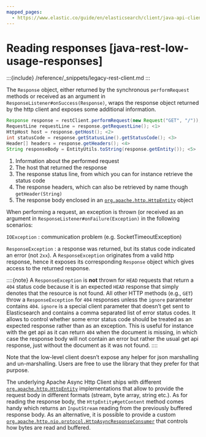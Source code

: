 ```yaml
---
mapped_pages:
  - https://www.elastic.co/guide/en/elasticsearch/client/java-api-client/current/java-rest-low-usage-responses.html
---
```


# Reading responses [java-rest-low-usage-responses]

:::{include} /reference/_snippets/legacy-rest-client.md
:::

The `Response` object, either returned by the synchronous `performRequest` methods or received as an argument in `ResponseListener#onSuccess(Response)`, wraps the response object returned by the http client and exposes some additional information.

```java
Response response = restClient.performRequest(new Request("GET", "/"));
RequestLine requestLine = response.getRequestLine(); <1>
HttpHost host = response.getHost(); <2>
int statusCode = response.getStatusLine().getStatusCode(); <3>
Header[] headers = response.getHeaders(); <4>
String responseBody = EntityUtils.toString(response.getEntity()); <5>
```

1. Information about the performed request
2. The host that returned the response
3. The response status line, from which you can for instance retrieve the status code
4. The response headers, which can also be retrieved by name though `getHeader(String)`
5. The response body enclosed in an [`org.apache.http.HttpEntity`](https://hc.apache.org/httpcomponents-core-4.4.x/current/httpcore/apidocs/org/apache/http/HttpEntity.html) object


When performing a request, an exception is thrown (or received as an argument in `ResponseListener#onFailure(Exception)` in the following scenarios:

`IOException`
:   communication problem (e.g. SocketTimeoutException)

`ResponseException`
:   a response was returned, but its status code indicated an error (not `2xx`). A `ResponseException` originates from a valid http response, hence it exposes its corresponding `Response` object which gives access to the returned response.

::::{note}
A `ResponseException` is **not** thrown for `HEAD` requests that return a `404` status code because it is an expected `HEAD` response that simply denotes that the resource is not found. All other HTTP methods (e.g., `GET`) throw a `ResponseException` for `404` responses unless the `ignore` parameter contains `404`. `ignore` is a special client parameter that doesn’t get sent to Elasticsearch and contains a comma separated list of error status codes. It allows to control whether some error status code should be treated as an expected response rather than as an exception. This is useful for instance with the get api as it can return `404` when the document is missing, in which case the response body will not contain an error but rather the usual get api response, just without the document as it was not found.
::::


Note that the low-level client doesn’t expose any helper for json marshalling and un-marshalling. Users are free to use the library that they prefer for that purpose.

The underlying Apache Async Http Client ships with different [`org.apache.http.HttpEntity`](https://hc.apache.org/httpcomponents-core-4.4.x/current/httpcore/apidocs/org/apache/http/HttpEntity.html) implementations that allow to provide the request body in different formats (stream, byte array, string etc.). As for reading the response body, the `HttpEntity#getContent` method comes handy which returns an `InputStream` reading from the previously buffered response body. As an alternative, it is possible to provide a custom [`org.apache.http.nio.protocol.HttpAsyncResponseConsumer`](https://hc.apache.org/httpcomponents-core-4.4.x/current/httpcore-nio/apidocs/org/apache/http/nio/protocol/HttpAsyncResponseConsumer.html) that controls how bytes are read and buffered.
